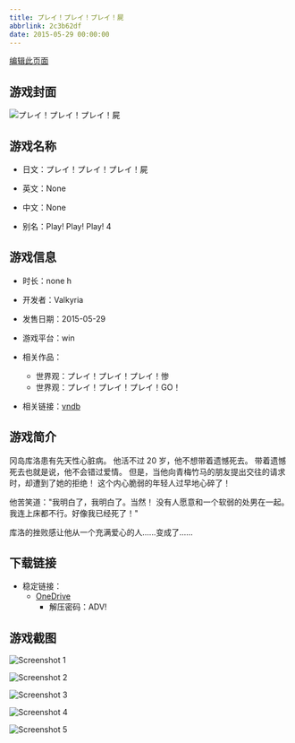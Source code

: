 ```yaml
---
title: プレイ！プレイ！プレイ！屍
abbrlink: 2c3b62df
date: 2015-05-29 00:00:00
---
```

[编辑此页面](https://github.com/ACG-3/ADV3-source/blob/main/source/_posts/games/%E3%83%97%E3%83%AC%E3%82%A4%EF%BC%81%E3%83%97%E3%83%AC%E3%82%A4%EF%BC%81%E3%83%97%E3%83%AC%E3%82%A4%EF%BC%81%E5%B1%8D.md)

## 游戏封面

![プレイ！プレイ！プレイ！屍](https://pan.timero.xyz/onedrive/img_lib_001/%E3%83%97%E3%83%AC%E3%82%A4%EF%BC%81%E3%83%97%E3%83%AC%E3%82%A4%EF%BC%81%E3%83%97%E3%83%AC%E3%82%A4%EF%BC%81%E5%B1%8D_cover.avif)


## 游戏名称

- 日文：プレイ！プレイ！プレイ！屍
- 英文：None
- 中文：None

- 别名：Play! Play! Play! 4


## 游戏信息

- 时长：none h
- 开发者：Valkyria
- 发售日期：2015-05-29
- 游戏平台：win
- 相关作品：
   - 世界观：プレイ！プレイ！プレイ！惨
   - 世界观：プレイ！プレイ！プレイ！GO！

- 相关链接：[vndb](https://vndb.org/v16935)


## 游戏简介

冈岛库洛患有先天性心脏病。
他活不过 20 岁，他不想带着遗憾死去。
带着遗憾死去也就是说，他不会错过爱情。
但是，当他向青梅竹马的朋友提出交往的请求时，却遭到了她的拒绝！
这个内心脆弱的年轻人过早地心碎了！

他苦笑道："我明白了，我明白了。当然！
没有人愿意和一个软弱的处男在一起。
我连上床都不行。好像我已经死了！"

库洛的挫败感让他从一个充满爱心的人......变成了......




## 下载链接

- 稳定链接：
    - [OneDrive](https://pan.timero.xyz/onedrive/adv_lib_001/%E3%83%97%E3%83%AC%E3%82%A4%EF%BC%81%E3%83%97%E3%83%AC%E3%82%A4%EF%BC%81%E3%83%97%E3%83%AC%E3%82%A4%EF%BC%81%E5%B1%8D)
        - 解压密码：ADV!



## 游戏截图


![Screenshot 1](https://pan.timero.xyz/onedrive/img_lib_001/%E3%83%97%E3%83%AC%E3%82%A4%EF%BC%81%E3%83%97%E3%83%AC%E3%82%A4%EF%BC%81%E3%83%97%E3%83%AC%E3%82%A4%EF%BC%81%E5%B1%8D_Screenshot_1.avif)

![Screenshot 2](https://pan.timero.xyz/onedrive/img_lib_001/%E3%83%97%E3%83%AC%E3%82%A4%EF%BC%81%E3%83%97%E3%83%AC%E3%82%A4%EF%BC%81%E3%83%97%E3%83%AC%E3%82%A4%EF%BC%81%E5%B1%8D_Screenshot_2.avif)

![Screenshot 3](https://pan.timero.xyz/onedrive/img_lib_001/%E3%83%97%E3%83%AC%E3%82%A4%EF%BC%81%E3%83%97%E3%83%AC%E3%82%A4%EF%BC%81%E3%83%97%E3%83%AC%E3%82%A4%EF%BC%81%E5%B1%8D_Screenshot_3.avif)

![Screenshot 4](https://pan.timero.xyz/onedrive/img_lib_001/%E3%83%97%E3%83%AC%E3%82%A4%EF%BC%81%E3%83%97%E3%83%AC%E3%82%A4%EF%BC%81%E3%83%97%E3%83%AC%E3%82%A4%EF%BC%81%E5%B1%8D_Screenshot_4.avif)

![Screenshot 5](https://pan.timero.xyz/onedrive/img_lib_001/%E3%83%97%E3%83%AC%E3%82%A4%EF%BC%81%E3%83%97%E3%83%AC%E3%82%A4%EF%BC%81%E3%83%97%E3%83%AC%E3%82%A4%EF%BC%81%E5%B1%8D_Screenshot_5.avif)

